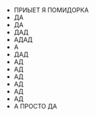 - ПРИЫЕТ Я ПОМИДОРКА
- ДА
- ДА
- ДАД
- АДАД
- А
- ДАД
- АД
- АД
- АД
- АД
- АД
- АД
- А
  ПРОСТО ДА
